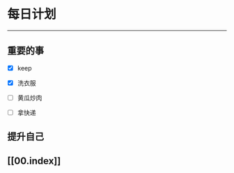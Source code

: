 
# 每日计划
---
## 重要的事

- [x]  keep
- [x]  洗衣服
- [ ]  黄瓜炒肉
- [ ] 拿快递




## 提升自己

  



## [[00.index]]










